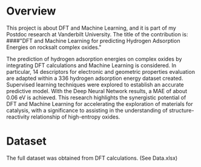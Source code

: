 # Overview

This project is about DFT and Machine Learning, and it is part of my Postdoc research at Vanderbilt University.
The title of the contribution is: 
####"DFT and Machine Learning for predicting Hydrogen Adsorption Energies on rocksalt complex oxides."

The prediction of hydrogen adsorption energies on complex oxides by integrating DFT calculations and Machine Learning is considered. 
In particular, 14 descriptors for electronic and geometric properties evaluation are adapted within a 336 hydrogen adsorption energy 
dataset created. Supervised learning techniques were explored to establish an accurate predictive model. With the Deep Neural Network 
results, a MAE of about 0.06 eV is achieved. This research highlights the synergistic potential of DFT and Machine Learning for accelerating 
the exploration of materials for catalysis, with a significance to assisting in the understanding of structure-reactivity relationship of high-entropy oxides.

# Dataset

The full dataset was obtained from DFT calculations. (See Data.xlsx)
